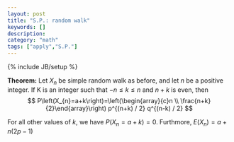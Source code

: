 ```yaml
---
layout: post
title: "S.P.: random walk"
keywords: []
description: 
category: "math"
tags: ["apply","S.P."]
---
```

{% include JB/setup %}


**Theorem:** Let ${X_n}$ be simple random walk as before, and let $n$ be a
positive integer. If K is an integer such that $-n \leq k \leq n$ and $n+k$ is
even, then
$$
P\left(X_{n}=a+k\right)=\left(\begin{array}{c}n \\
\frac{n+k}{2}\end{array}\right) p^{(n+k) / 2} q^{(n-k) / 2}
$$

For all other values of $k$, we have $P(X_n=a+k)=0$. Furthmore, $E(X_n)=a+n(2p-1)$
